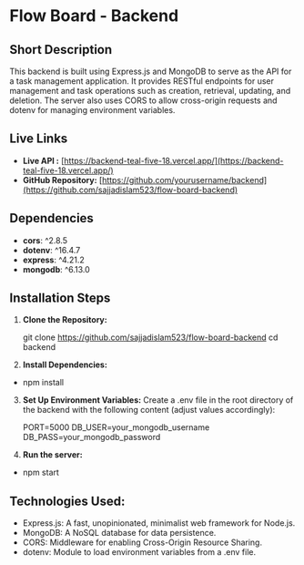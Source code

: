 # Flow Board - Backend

## Short Description
This backend is built using Express.js and MongoDB to serve as the API for a task management application. It provides RESTful endpoints for user management and task operations such as creation, retrieval, updating, and deletion. The server also uses CORS to allow cross-origin requests and dotenv for managing environment variables.

## Live Links
- **Live API :** [https://backend-teal-five-18.vercel.app/](https://backend-teal-five-18.vercel.app/)
- **GitHub Repository:** [https://github.com/yourusername/backend](https://github.com/sajjadislam523/flow-board-backend)

## Dependencies
- **cors**: ^2.8.5
- **dotenv**: ^16.4.7
- **express**: ^4.21.2
- **mongodb**: ^6.13.0

## Installation Steps

1. **Clone the Repository:**
   
   git clone https://github.com/sajjadislam523/flow-board-backend
   cd backend

2. **Install Dependencies:**

- npm install

3. **Set Up Environment Variables:**
Create a .env file in the root directory of the backend with the following content (adjust values accordingly):

    PORT=5000
    DB_USER=your_mongodb_username
    DB_PASS=your_mongodb_password

4. **Run the server:**
- npm start

## Technologies Used:
- Express.js: A fast, unopinionated, minimalist web framework for Node.js.
- MongoDB: A NoSQL database for data persistence.
- CORS: Middleware for enabling Cross-Origin Resource Sharing.
- dotenv: Module to load environment variables from a .env file.

